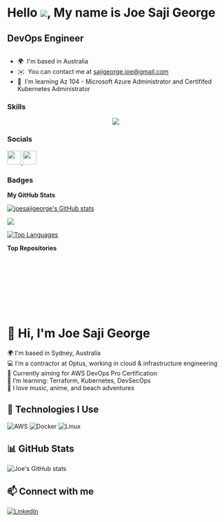 Hello ![](https://user-images.githubusercontent.com/18350557/176309783-0785949b-9127-417c-8b55-ab5a4333674e.gif), My name is Joe Saji George
=======================================================================================================================================

DevOps Engineer
---------------

<img src="https://komarev.com/ghpvc/?username=joesajigeorge&style=flat-square&color=blue" alt=""/>

* 🌍  I'm based in Australia
* ✉️  You can contact me at [sajigeorge.joe@gmail.com](mailto:sajigeorge.joe@gmail.com)
* 🧠  I'm learning Az 104 - Microsoft Azure Administrator and Certififed Kubernetes Administrator

### Skills

<p align="center">
    <a href="https://skillicons.dev">
    <img src="https://skillicons.dev/icons?i=aws,azure,kubernetes,terraform,jenkins,git,githubactions,gitlab,docker,ansible,grafana,py,nodejs,bash,linux,powershell,mongodb" />
  </a>
</p>


### Socials

<p align="left"> <a href="https://www.github.com/joesajigeorge" target="_blank" rel="noreferrer"> <picture> <source media="(prefers-color-scheme: dark)" srcset="https://raw.githubusercontent.com/danielcranney/readme-generator/main/public/icons/socials/github-dark.svg" /> <source media="(prefers-color-scheme: light)" srcset="https://raw.githubusercontent.com/danielcranney/readme-generator/main/public/icons/socials/github.svg" /> <img src="https://raw.githubusercontent.com/danielcranney/readme-generator/main/public/icons/socials/github.svg" width="32" height="32" /> </picture> </a> <a href="https://www.linkedin.com/in/joe-saji-george" target="_blank" rel="noreferrer"> <picture> <source media="(prefers-color-scheme: dark)" srcset="https://raw.githubusercontent.com/danielcranney/readme-generator/main/public/icons/socials/linkedin-dark.svg" /> <source media="(prefers-color-scheme: light)" srcset="https://raw.githubusercontent.com/danielcranney/readme-generator/main/public/icons/socials/linkedin.svg" /> <img src="https://raw.githubusercontent.com/danielcranney/readme-generator/main/public/icons/socials/linkedin.svg" width="32" height="32" /> </picture> </a></p>

### Badges

<b>My GitHub Stats</b>

<a href="http://www.github.com/joesajigeorge"><img src="https://github-readme-stats.vercel.app/api?username=joesajigeorge&show_icons=true&hide=&count_private=true&title_color=0891b2&text_color=ffffff&icon_color=0891b2&bg_color=1c1917&hide_border=true&show_icons=true" alt="joesajigeorge's GitHub stats" /></a>

<a href="http://www.github.com/joesajigeorge"><img src="https://github-readme-streak-stats.herokuapp.com/?user=joesajigeorge&stroke=ffffff&background=1c1917&ring=0891b2&fire=0891b2&currStreakNum=ffffff&currStreakLabel=0891b2&sideNums=ffffff&sideLabels=ffffff&dates=ffffff&hide_border=true" /></a>

<a href="https://github.com/joesajigeorge" align="left"><img src="https://github-readme-stats.vercel.app/api/top-langs/?username=joesajigeorge&langs_count=10&title_color=0891b2&text_color=ffffff&icon_color=0891b2&bg_color=1c1917&hide_border=true&locale=en&custom_title=Top%20%Languages" alt="Top Languages" /></a>

<b>Top Repositories</b>

<div width="100%" align="center"></div><br /><br /><br /><br /><br /><br /><br />

# 👋 Hi, I'm Joe Saji George

🌍 I'm based in Sydney, Australia  
💻 I’m a contractor at Optus, working in cloud & infrastructure engineering  
🎯 Currently aiming for AWS DevOps Pro Certification  
🧠 I’m learning: Terraform, Kubernetes, DevSecOps  
🎵 I love music, anime, and beach adventures

## 🔧 Technologies I Use

![AWS](https://img.shields.io/badge/AWS-232F3E?style=for-the-badge&logo=amazon-aws&logoColor=white)
![Docker](https://img.shields.io/badge/Docker-2496ED?style=for-the-badge&logo=docker&logoColor=white)
![Linux](https://img.shields.io/badge/Linux-FCC624?style=for-the-badge&logo=linux&logoColor=black)

## 📊 GitHub Stats

![Joe's GitHub stats](https://github-readme-stats.vercel.app/api?username=yourusername&show_icons=true&theme=radical)

## 📫 Connect with me
[![LinkedIn](https://img.shields.io/badge/-LinkedIn-blue?style=flat-square&logo=linkedin&logoColor=white)](https://linkedin.com/in/your-link)

